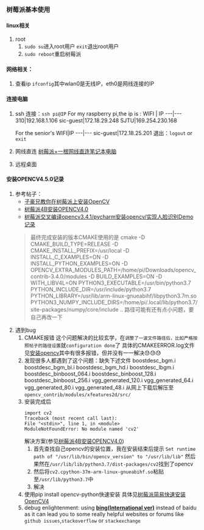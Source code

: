 ### 树莓派基本使用
#### linux相关
1. root
   1. `sudo su`进入root用户
      `exit`退出root用户
   2. `sudo reboot`重启树莓派
#### 网络相关：
1. 查看ip
    `ifconfig`其中wlan0是无线IP，eth0是网线连接的IP
#### 连接电脑
1. ssh
   连接：`ssh pi@IP`
   For my raspberry pi,the ip is :
   WIFI | IP
   ---|---
   310|192.168.1.106
   sic-guest|172.18.29.248
   SJTU|169.254.230.168

   For the senior's
   WIFI|IP
   ---|---
   sic-guest|172.18.25.201
   退出：`logout` or `exit`
2. 网线直连
   [树莓派+一根网线直连笔记本电脑](https://shumeipai.nxez.com/2013/10/15/raspberry-pi-and-a-network-cable-directly-connected-laptop.html)
3. 远程桌面
#### 安装OPENCV4.5.0记录
1. 参考帖子：
   - [子豪兄教你在树莓派上安装OpenCV](https://www.jianshu.com/p/56929416b4a1)
   - [树莓派4B安装OPENCV4.0](https://www.cnblogs.com/penuel/p/13720029.html)
   - [树莓派交叉编译opencv3.4.1/pycharm安装opencv/实现人脸识别Demo记录](https://blog.csdn.net/simonforfuture/article/details/101716181)
   >最终完成安装的版本CMAKE使用的是
   cmake -D CMAKE_BUILD_TYPE=RELEASE -D CMAKE_INSTALL_PREFIX=/usr/local -D INSTALL_C_EXAMPLES=ON -D INSTALL_PYTHON_EXAMPLES=ON -D OPENCV_EXTRA_MODULES_PATH=/home/pi/Downloads/opencv_contrib-3.4.0/modules -D BUILD_EXAMPLES=ON -D WITH_LIBV4L=ON PYTHON3_EXECUTABLE=/usr/bin/python3.7 PYTHON_INCLUDE_DIR=/usr/include/python3.7 PYTHON_LIBRARY=/usr/lib/arm-linux-gnueabihf/libpython3.7m.so PYTHON3_NUMPY_INCLUDE_DIRS=/home/pi/.local/lib/python3.7/site-packages/numpy/core/include ..
   路径可能有还有点小问题，要自己再改一下
2. 遇到bug
   1. CMAKE报错
   这个问题解决的比较玄学，在`调整了一波文件路径后，比如严格按照帖子的路径设置`就`configuration done`了
   具体的CMAKEERROR.log文件见[安装opencv](/Users/weixinpeng/Desktop/computer_science/安装opencv/3.4.1.2mis.txt)其中有很多报错，但并没有一一解决:sweat::sweat::sweat:
   2. 发现很多人都遇到了这个问题：缺失下述文件
   boostdesc_bgm.i
   boostdesc_bgm_bi.i
   boostdesc_bgm_hd.i
   boostdesc_lbgm.i
   boostdesc_binboost_064.i
   boostdesc_binboost_128.i
   boostdesc_binboost_256.i
   vgg_generated_120.i
   vgg_generated_64.i
   vgg_generated_80.i
   vgg_generated_48.i
   从网上下载后解压至`opencv_contrib/modules/xfeatures2d/src/`
   3. 安装完成后
      ```
      import cv2
      Traceback (most recent call last):
      File "<stdin>", line 1, in <module>
      ModuleNotFoundError: No module named 'cv2'
      ```
      解决方案(参见[树莓派4B安装OPENCV4.0](https://www.cnblogs.com/penuel/p/13720029.html))
      1. 首先查找自己opencv的安装位置，我在安装结束后提示
      `Set runtime path of "/usr/lib/bin/opencv_version" to "/usr/lib/lib"`
      然后果然在`/usr/lib/lib/python3.7/dist-packages/cv2`找到了opencv
      2. 然后将`cv2.cpython-37m-arm-linux-gnueabihf.so`粘贴至`/usr/lib/python3.7`中
      2. 解决
   4. 使用pip install opencv-python快速安装
      具体见[树莓派简易快速安装OpenCV4](https://blog.csdn.net/ling3ye/article/details/106743847)
   5. debug enlightenment:
      using **[bing(International ver)](https://cn.bing.com/?ensearch=1&FORM=BEHPTB)** instead of baidu as it can lead you to some really helpful websites or forums like `github issues`,`stackoverflow` or `stackexchange`
